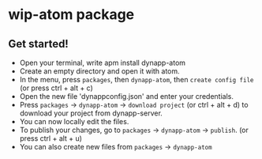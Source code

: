 # wip-atom package

## Get started!

* Open your terminal, write apm install dynapp-atom
* Create an empty directory and open it with atom.
* In the menu, press `packages`, then `dynapp-atom`, then `create config file` (or press ctrl + alt + c)
* Open the new file 'dynappconfig.json' and enter your credentials.
* Press `packages` -> `dynapp-atom` -> `download project` (or ctrl + alt + d) to download your project from dynapp-server.
* You can now locally edit the files.
* To publish your changes, go to `packages` -> `dynapp-atom` -> `publish`. (or press ctrl + alt + u)
* You can also create new files from `packages` -> `dynapp-atom`
